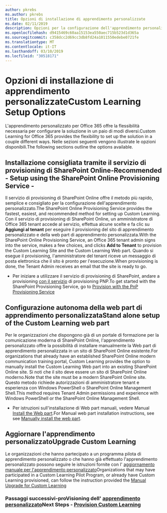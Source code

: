 ```yaml
---
author: pkrebs
ms.author: pkrebs
title: Opzioni di installazione di apprendimento personalizzate
ms.date: 02/11/2019
description: Opzioni per la configurazione dell'apprendimento personalizzato
ms.openlocfilehash: d9415469c60aa15153ea550aec715b523d1d365a
ms.sourcegitcommit: c358dcc2d69cc3db8fd24a1011550edebe0721fe
ms.translationtype: MT
ms.contentlocale: it-IT
ms.lasthandoff: 03/10/2019
ms.locfileid: "30518171"
---
```

# <a name="custom-learning-setup-options"></a><span data-ttu-id="51fd7-103">Opzioni di installazione di apprendimento personalizzate</span><span class="sxs-lookup"><span data-stu-id="51fd7-103">Custom Learning Setup Options</span></span>
<span data-ttu-id="51fd7-104">L'apprendimento personalizzato per Office 365 offre la flessibilità necessaria per configurare la soluzione in un paio di modi diversi.</span><span class="sxs-lookup"><span data-stu-id="51fd7-104">Custom Learning for Office 365 provides the flexibility to set up the solution in a couple different ways.</span></span> <span data-ttu-id="51fd7-105">Nelle sezioni seguenti vengono illustrate le opzioni disponibili.</span><span class="sxs-lookup"><span data-stu-id="51fd7-105">The following sections outline the options available.</span></span>

## <a name="recommended---setup-using-the-sharepoint-online-provisioning-service--"></a><span data-ttu-id="51fd7-106">Installazione consigliata tramite il servizio di provisioning di SharePoint Online-</span><span class="sxs-lookup"><span data-stu-id="51fd7-106">Recommended - Setup using the SharePoint Online Provisioning Service -</span></span> 
<span data-ttu-id="51fd7-107">Il servizio di provisioning di SharePoint Online offre il metodo più rapido, semplice e consigliato per la configurazione dell'apprendimento personalizzato.</span><span class="sxs-lookup"><span data-stu-id="51fd7-107">The SharePoint Online Provisioning Service provides the fastest, easiest, and recommended method for setting up Custom Learning.</span></span> <span data-ttu-id="51fd7-108">Con il servizio di provisioning di SharePoint Online, un amministratore di Office 365 tenant accede al servizio, effettua alcune scelte e fa clic su **Aggiungi al tenant** per eseguire il provisioning del sito di apprendimento personalizzato e della web part di apprendimento personalizzata.</span><span class="sxs-lookup"><span data-stu-id="51fd7-108">With the SharePoint Online Provisioning Service, an Office 365 tenant admin signs into the service, makes a few choices, and clicks **Add to Tenant** to provision the Custom Learning Site and the Custom Learning Web part.</span></span> <span data-ttu-id="51fd7-109">Quando si esegue il provisioning, l'amministratore del tenant riceve un messaggio di posta elettronica che il sito è pronto per l'esecuzione.</span><span class="sxs-lookup"><span data-stu-id="51fd7-109">When provisioning is done, the Tenant Admin receives an email that the site is ready to go.</span></span> 

- <span data-ttu-id="51fd7-110">Per iniziare a utilizzare il servizio di provisioning di SharePoint, andare a provisioning [con il servizio](custom_provision.md) di provisioning PNP.</span><span class="sxs-lookup"><span data-stu-id="51fd7-110">To get started with the SharePoint Provisioning Service, go to [Provision with the PnP Provisioning Service](custom_provision.md)</span></span>   

## <a name="stand-alone-setup-of-the-custom-learning-web-part"></a><span data-ttu-id="51fd7-111">Configurazione autonoma della web part di apprendimento personalizzata</span><span class="sxs-lookup"><span data-stu-id="51fd7-111">Stand alone setup of the Custom Learning web part</span></span>
<span data-ttu-id="51fd7-112">Per le organizzazioni che dispongono già di un portale di formazione per la comunicazione moderna di SharePoint Online, l'apprendimento personalizzato offre la possibilità di installare manualmente la Web part di apprendimento personalizzata in un sito di SharePoint Online esistente.</span><span class="sxs-lookup"><span data-stu-id="51fd7-112">For organizations that already have an established SharePoint Online modern communication training portal, Custom Learning provides the option to manually install the Custom Learning Web part into an existing SharePoint Online site.</span></span> <span data-ttu-id="51fd7-113">Si noti che il sito deve essere un sito di SharePoint Online moderno.</span><span class="sxs-lookup"><span data-stu-id="51fd7-113">Note that the site must be a modern SharePoint Online site.</span></span> <span data-ttu-id="51fd7-114">Questo metodo richiede autorizzazioni di amministratore tenant e esperienza con Windows PowerShell o SharePoint Online Management Shell.</span><span class="sxs-lookup"><span data-stu-id="51fd7-114">This method requires Tenant Admin permissions and experience with Windows PowerShell or the SharePoint Online Management Shell.</span></span> 

- <span data-ttu-id="51fd7-115">Per istruzioni sull'installazione di Web part manuali, vedere Manual [Install the Web part](custom_manualsetup.md).</span><span class="sxs-lookup"><span data-stu-id="51fd7-115">For Manual web part installation instructions, see see [Manually install the web part](custom_manualsetup.md).</span></span> 

## <a name="upgrade-custom-learning"></a><span data-ttu-id="51fd7-116">Aggiornare l'apprendimento personalizzato</span><span class="sxs-lookup"><span data-stu-id="51fd7-116">Upgrade Custom Learning</span></span>
<span data-ttu-id="51fd7-117">Le organizzazioni che hanno partecipato a un programma pilota di apprendimento personalizzato o che hanno già effettuato l'apprendimento personalizzato possono seguire le istruzioni fornite con l' [aggiornamento manuale per l'apprendimento personalizzato](custom_upgrade.md)</span><span class="sxs-lookup"><span data-stu-id="51fd7-117">Organizations that may have participated in a Custom Learning Pilot Program, or already have Custom Learning provisioned, can follow the instruction provided the [Manual Upgrade for Custom Learning](custom_upgrade.md)</span></span>    

### <a name="next-steps---provision-custom-learningcustomprovisionmd"></a><span data-ttu-id="51fd7-118">Passaggi successivi-proVisioning dell' [apprendimento personalizzato](custom_provision.md)</span><span class="sxs-lookup"><span data-stu-id="51fd7-118">Next Steps - [Provision Custom Learning](custom_provision.md)</span></span>
